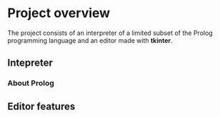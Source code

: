# Project overview 

The project consists of an interpreter of a limited subset of the Prolog programming language and an editor made with **tkinter**. 

## Intepreter 

### About Prolog 

## Editor features 
